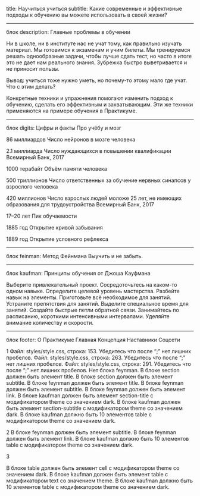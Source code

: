 title: Научиться учиться
subtitle: Какие современные и эффективные подходы к обучению вы можете использовать в своей жизни?


___________________________
блок description:
Главные проблемы в обучении

Ни в школе, ни в институте нас не учат тому, как правильно изучать материал. Мы готовимся к экзаменам и учим билеты. Мы тренируемся решать однообразные задачи, чтобы лучше сдать тест, но часто в итоге это не дает нам реального знания. Зубрежка быстро выветривается и не приносит пользы.

Вывод: учиться тоже нужно уметь, но почему-то этому мало где учат. Что с этим делать?

Конкретные техники и упражнения помогают изменить подход к обучению, сделать его эффективным и захватывающим. Эти же техники применяются на примере обучения в Практикуме.


___________________________
блок digits:
Цифры и факты
Про учёбу и мозг

86 миллиардов
Число нейронов в мозге человека

2.1 миллиарда
Число нуждающихся в повышении квалификации
Всемирный Банк, 2017

1000 терабайт
Объём памяти человека

500 триллионов
Число ответственных за обучение нервных синапсов у взрослого человека

420 миллионов
Число взрослых людей моложе 25 лет, не имеющих образования для трудоустройства
Всемирный Банк, 2017

17–20 лет
Пик обучаемости

1885 год
Открытие кривой забывания

1889 год
Открытие условного рефлекса


___________________________
блок feinman:
Метод Фейнмана
Выучить и не забыть.


___________________________
блок kaufman:
Принципы обучения
от Джоша Кауфмана

Выберите привлекательный проект.
Сосредоточьтесь на каком-то одном навыке.
Определите целевой уровень мастерства.
Разбейте навык на элементы.
Приготовьте всё необходимое для занятий.
Устраните препятствия для занятий.
Выделите специальное время для занятий.
Создайте быстрые петли обратной связи.
Занимайтесь по расписанию, короткими интенсивными интервалами.
Уделяйте внимание количеству и скорости.


___________________________
блок footer:
О Практикуме
Главная
Концепция
Наставники
Соцсети

1
Файл: styles/style.css, строка: 153. Убедитесь что после “;” нет лишних пробелов.
Файл: styles/style.css, строка: 263. Убедитесь что после “;” нет лишних пробелов.
Файл: styles/style.css, строка: 291. Убедитесь что после “;” нет лишних пробелов.
Нет блока feynman.
В блоке section должен быть элемент title.
В блоке section должен быть элемент subtitle.
В блоке feynman должен быть элемент title.
В блоке feynman должен быть элемент subtitle.
В блоке feynman должен быть элемент link.
В блоке kaufman должен быть элемент section-title с модификатором theme со значением dark.
В блоке kaufman должен быть элемент section-subtitle с модификатором theme со значением dark.
В блоке kaufman должно быть 10 элементов table с модификатором theme со значением dark.

2 В блоке feynman должен быть элемент subtitle.
В блоке feynman должен быть элемент link.
В блоке kaufman должно быть 10 элементов table с модификатором theme со значением dark.

3

В блоке table должен быть элемент cell с модификатором theme со значением dark.
В блоке kaufman должен быть элемент table с модификатором text со значением theme.
В блоке kaufman должно быть 10 элементов table с модификатором theme со значением dark.